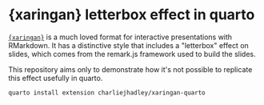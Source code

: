 # {xaringan} letterbox effect in quarto

[`{xaringan}`](https://github.com/yihui/xaringan) is a much loved format for interactive presentations with RMarkdown. It has a distinctive style that includes a "letterbox" effect on slides, which comes from the remark.js framework used to build the slides.

This repository aims only to demonstrate how it's not possible to replicate this effect usefully in quarto.

```{bash}
quarto install extension charliejhadley/xaringan-quarto
```